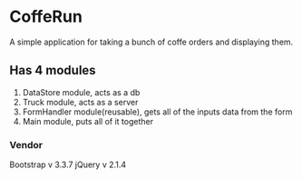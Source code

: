 # CoffeRun

A simple application for taking a bunch of coffe orders and displaying them.

## Has 4 modules

1. DataStore module, acts as a db
2. Truck module, acts as a server
3. FormHandler module(reusable), gets all of the inputs data from the form
4. Main module, puts all of it together

### Vendor

Bootstrap v 3.3.7
jQuery v 2.1.4
